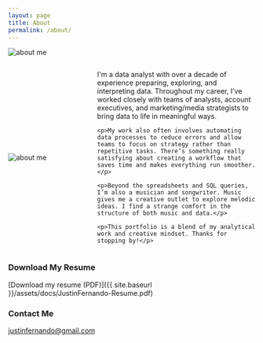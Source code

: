 ```yaml
---
layout: page
title: About
permalink: /about/
---
```


![about me]({{site.baseurl}}/assets/images/aboutme.jpg)

<div style="display: flex; align-items: center;">
  <div style="flex: 1; padding-right: 20px;">
    <img src="{{site.baseurl}}/assets/images/aboutme.jpg" alt="about me" style="max-width: 100%; height: auto;">
  </div>

  <div style="flex: 2;">
    <p>I'm a data analyst with over a decade of experience preparing, exploring, and interpreting data. Throughout my career, I’ve worked closely with teams of analysts, account executives, and marketing/media strategists to bring data to life in meaningful ways.</p>

    <p>My work also often involves automating data processes to reduce errors and allow teams to focus on strategy rather than repetitive tasks. There’s something really satisfying about creating a workflow that saves time and makes everything run smoother.</p>

    <p>Beyond the spreadsheets and SQL queries, I’m also a musician and songwriter. Music gives me a creative outlet to explore melodic ideas. I find a strange comfort in the structure of both music and data.</p>

    <p>This portfolio is a blend of my analytical work and creative mindset. Thanks for stopping by!</p>
  </div>
</div>

### Download My Resume

[Download my resume (PDF)]({{ site.baseurl }}/assets/docs/JustinFernando-Resume.pdf)

### Contact Me

[justinfernando@gmail.com](mailto:justinfernando@gmail.com)
